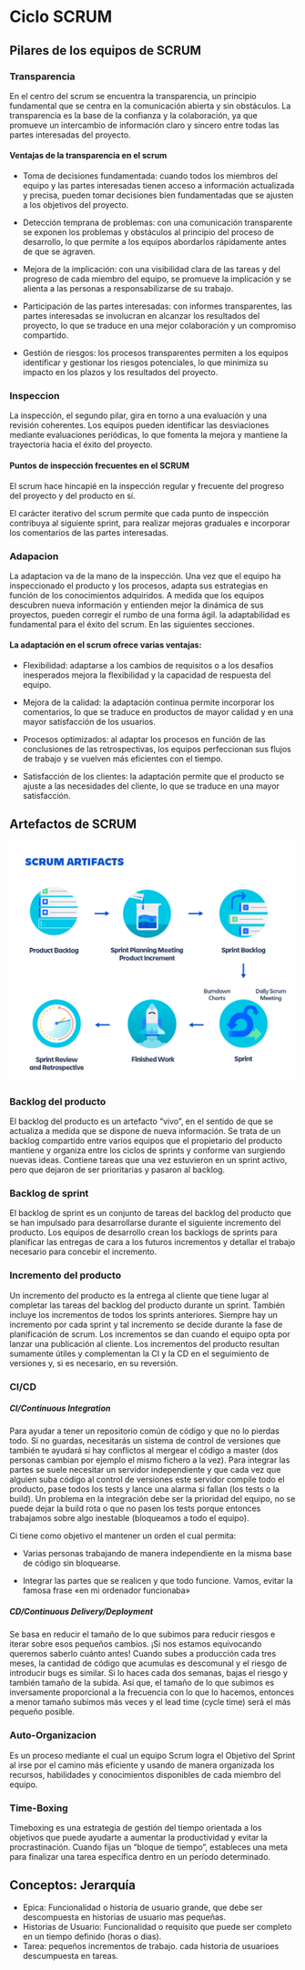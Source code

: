# Ciclo SCRUM

## Pilares de los equipos de SCRUM

### Transparencia

En el centro del scrum se encuentra la transparencia, un principio fundamental que se centra en la comunicación abierta y sin obstáculos. La transparencia es la base de la confianza y la colaboración, ya que promueve un intercambio de información claro y sincero entre todas las partes interesadas del proyecto.

#### Ventajas de la transparencia en el scrum

- Toma de decisiones fundamentada: cuando todos los miembros del equipo y las partes interesadas tienen acceso a información actualizada y precisa, pueden tomar decisiones bien fundamentadas que se ajusten a los objetivos del proyecto.

- Detección temprana de problemas: con una comunicación transparente se exponen los problemas y obstáculos al principio del proceso de desarrollo, lo que permite a los equipos abordarlos rápidamente antes de que se agraven.

- Mejora de la implicación: con una visibilidad clara de las tareas y del progreso de cada miembro del equipo, se promueve la implicación y se alienta a las personas a responsabilizarse de su trabajo.

- Participación de las partes interesadas: con informes transparentes, las partes interesadas se involucran en alcanzar los resultados del proyecto, lo que se traduce en una mejor colaboración y un compromiso compartido.

- Gestión de riesgos: los procesos transparentes permiten a los equipos identificar y gestionar los riesgos potenciales, lo que minimiza su impacto en los plazos y los resultados del proyecto.

### Inspeccion

La inspección, el segundo pilar, gira en torno a una evaluación y una revisión coherentes. Los equipos pueden identificar las desviaciones mediante evaluaciones periódicas, lo que fomenta la mejora y mantiene la trayectoria hacia el éxito del proyecto.

#### Puntos de inspección frecuentes en el SCRUM

El scrum hace hincapié en la inspección regular y frecuente del progreso del proyecto y del producto en sí.

El carácter iterativo del scrum permite que cada punto de inspección contribuya al siguiente sprint, para realizar mejoras graduales e incorporar los comentarios de las partes interesadas.

### Adapacion

La adaptacion va de la mano de la inspección. Una vez que el equipo ha inspeccionado el producto y los procesos, adapta sus estrategias en función de los conocimientos adquiridos. A medida que los equipos descubren nueva información y entienden mejor la dinámica de sus proyectos, pueden corregir el rumbo de una forma ágil.
la adaptabilidad es fundamental para el éxito del scrum. En las siguientes secciones.

#### La adaptación en el scrum ofrece varias ventajas:

- Flexibilidad: adaptarse a los cambios de requisitos o a los desafíos inesperados mejora la flexibilidad y la capacidad de respuesta del equipo.

- Mejora de la calidad: la adaptación continua permite incorporar los comentarios, lo que se traduce en productos de mayor calidad y en una mayor satisfacción de los usuarios.

- Procesos optimizados: al adaptar los procesos en función de las conclusiones de las retrospectivas, los equipos perfeccionan sus flujos de trabajo y se vuelven más eficientes con el tiempo.

- Satisfacción de los clientes: la adaptación permite que el producto se ajuste a las necesidades del cliente, lo que se traduce en una mayor satisfacción.


## Artefactos de SCRUM

![scrum_artifacts](../assets/scrum-artifacts.png)

### Backlog del producto

El backlog del producto es un artefacto “vivo”, en el sentido de que se actualiza a medida que se dispone de nueva información. Se trata de un backlog compartido entre varios equipos que el propietario del producto mantiene y organiza entre los ciclos de sprints y conforme van surgiendo nuevas ideas. Contiene tareas que una vez estuvieron en un sprint activo, pero que dejaron de ser prioritarias y pasaron al backlog.

### Backlog de sprint

El backlog de sprint es un conjunto de tareas del backlog del producto que se han impulsado para desarrollarse durante el siguiente incremento del producto. Los equipos de desarrollo crean los backlogs de sprints para planificar las entregas de cara a los futuros incrementos y detallar el trabajo necesario para concebir el incremento.


### Incremento del producto

Un incremento del producto es la entrega al cliente que tiene lugar al completar las tareas del backlog del producto durante un sprint. También incluye los incrementos de todos los sprints anteriores. Siempre hay un incremento por cada sprint y tal incremento se decide durante la fase de planificación de scrum. Los incrementos se dan cuando el equipo opta por lanzar una publicación al cliente. Los incrementos del producto resultan sumamente útiles y complementan la CI y la CD en el seguimiento de versiones y, si es necesario, en su reversión.

### CI/CD

##### CI/Continuous Integration

Para ayudar a tener un repositorio común de código y que no lo pierdas todo. Si no guardas, necesitarás un sistema de control de versiones que también te ayudará si hay conflictos al mergear el código a master (dos personas cambian por ejemplo el mismo fichero a la vez). Para integrar las partes se suele necesitar un servidor independiente y que cada vez que alguien suba código al control de versiones este servidor compile todo el producto, pase todos los tests y lance una alarma si fallan (los tests o la build). Un problema en la integración debe ser la prioridad del equipo, no se puede dejar la build rota o que no pasen los tests porque entonces trabajamos sobre algo inestable (bloqueamos a todo el equipo). 

Ci tiene como objetivo el mantener un orden el cual permita:

- Varias personas trabajando de manera independiente en la misma base de código sin bloquearse.

- Integrar las partes que se realicen y que todo funcione. Vamos, evitar la famosa frase «en mi ordenador funcionaba»


##### CD/Continuous Delivery/Deployment

Se basa en reducir el tamaño de lo que subimos para reducir riesgos e iterar sobre esos pequeños cambios. ¡Si nos estamos equivocando queremos saberlo cuánto antes! Cuando subes a producción cada tres meses, la cantidad de código que acumulas es descomunal y el riesgo de introducir bugs es similar. Si lo haces cada dos semanas, bajas el riesgo y también tamaño de la subida. Así que, el tamaño de lo que subimos es inversamente proporcional a la frecuencia con lo que lo hacemos, entonces a menor tamaño subimos más veces y el lead time (cycle time) será el más pequeño posible. 

### Auto-Organizacion

Es un proceso mediante el cual un equipo Scrum logra el Objetivo del Sprint al irse por el camino más eficiente y usando de manera organizada los recursos, habilidades y conocimientos disponibles de cada miembro del equipo.

### Time-Boxing

Timeboxing es una estrategia de gestión del tiempo orientada a los objetivos que puede ayudarte a aumentar la productividad y evitar la procrastinación. Cuando fijas un “bloque de tiempo”, estableces una meta para finalizar una tarea específica dentro en un período determinado.

## Conceptos: Jerarquía

- Epica: Funcionalidad o historia de usuario grande, que debe ser descompuesta en historias de usuario mas pequeñas.
- Historias de Usuario: Funcionalidad o requisito que puede ser completo en un tiempo definido (horas o dias).
- Tarea: pequeños incrementos de trabajo. cada historia de usuarioes descumpuesta en tareas.


